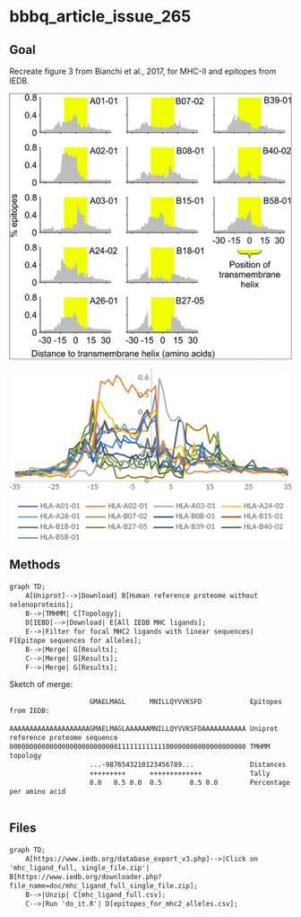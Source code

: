 # bbbq_article_issue_265

## Goal

Recreate figure 3 from Bianchi et al., 2017,
for MHC-II and epitopes from IEDB.

![](bianchi_et_2018_fig_3_published.png)

![](bianchi_et_2018_fig_3_raw.png)

## Methods

```mermaid
graph TD;
    A[Uniprot]-->|Download| B[Human reference proteome without selenoproteins];
    B-->|TMHMM| C[Topology];
    D[IEBD]-->|Download| E[All IEDB MHC ligands];
    E-->|Filter for focal MHC2 ligands with linear sequences| F[Epitope sequences for alleles];
    B-->|Merge| G[Results];
    C-->|Merge| G[Results];
    F-->|Merge| G[Results];
```

Sketch of merge:

```
                    GMAELMAGL      MNILLQYVVKSFD            Epitopes from IEDB:

AAAAAAAAAAAAAAAAAAAAGMAELMAGLAAAAAAMNILLQYVVKSFDAAAAAAAAAAA Uniprot reference proteome sequence
00000000000000000000000000011111111111100000000000000000000 TMHMM topology
                    ...-9876543210123456789...              Distances
                    +++++++++      +++++++++++++            Tally
                    0.0   0.5 0.0  0.5       0.5 0.0        Percentage per amino acid
                               
```

## Files

```mermaid
graph TD;
    A[https://www.iedb.org/database_export_v3.php]-->|Click on 'mhc_ligand_full, single_file.zip'| B[https://www.iedb.org/downloader.php?file_name=doc/mhc_ligand_full_single_file.zip];
    B-->|Unzip| C[mhc_ligand_full.csv];
    C-->|Run 'do_it.R'| D[epitopes_for_mhc2_alleles.csv];
```

